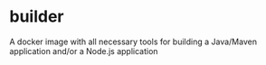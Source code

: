 # builder
A docker image with all necessary tools for building a Java/Maven application and/or a Node.js application
